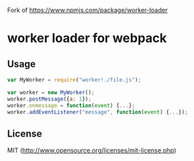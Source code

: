 Fork of https://www.npmjs.com/package/worker-loader

# worker loader for webpack

## Usage

``` javascript
var MyWorker = require("worker!./file.js");

var worker = new MyWorker();
worker.postMessage({a: 1});
worker.onmessage = function(event) {...};
worker.addEventListener("message", function(event) {...});
```

## License

MIT (http://www.opensource.org/licenses/mit-license.php)
